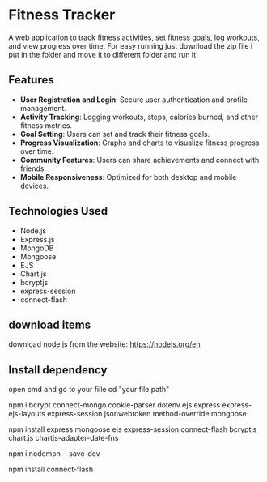 # Fitness Tracker

A web application to track fitness activities, set fitness goals, log workouts, and view progress over time. For easy running just download the zip file i put in the folder and move it to different folder and run it

## Features

- **User Registration and Login**: Secure user authentication and profile management.
- **Activity Tracking**: Logging workouts, steps, calories burned, and other fitness metrics.
- **Goal Setting**: Users can set and track their fitness goals.
- **Progress Visualization**: Graphs and charts to visualize fitness progress over time.
- **Community Features**: Users can share achievements and connect with friends.
- **Mobile Responsiveness**: Optimized for both desktop and mobile devices.

## Technologies Used

- Node.js
- Express.js
- MongoDB
- Mongoose
- EJS
- Chart.js
- bcryptjs
- express-session
- connect-flash

## download items

download node.js from the website: https://nodejs.org/en


## Install dependency

open cmd and go to your fiile     cd "your file path"

npm i bcrypt connect-mongo cookie-parser dotenv ejs express express-ejs-layouts express-session jsonwebtoken method-override mongoose

npm install express mongoose ejs express-session connect-flash bcryptjs chart.js chartjs-adapter-date-fns

npm i nodemon --save-dev

npm install connect-flash


